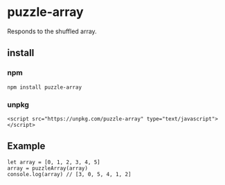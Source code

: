 # puzzle-array

Responds to the shuffled array.

## install

### npm

```
npm install puzzle-array
```

### unpkg

```
<script src="https://unpkg.com/puzzle-array" type="text/javascript"></script>
```

## Example

```
let array = [0, 1, 2, 3, 4, 5]
array = puzzleArray(array)
console.log(array) // [3, 0, 5, 4, 1, 2]
```
